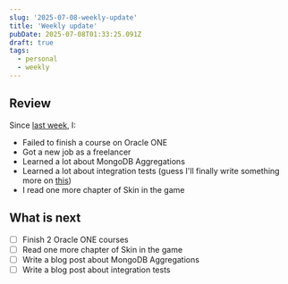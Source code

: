```yaml
---
slug: '2025-07-08-weekly-update'
title: 'Weekly update'
pubDate: 2025-07-08T01:33:25.091Z
draft: true
tags:
  - personal
  - weekly
---
```


## Review

Since [last week](/blog/2025-06-29-weekly-update), I:

- Failed to finish a course on Oracle ONE
- Got a new job as a freelancer
- Learned a lot about MongoDB Aggregations
- Learned a lot about integration tests (guess I'll finally write something more on [this](/blog/getting-productive-with-automated-tests))
- I read one more chapter of Skin in the game

## What is next

- [ ] Finish 2 Oracle ONE courses
- [ ] Read one more chapter of Skin in the game
- [ ] Write a blog post about MongoDB Aggregations
- [ ] Write a blog post about integration tests
